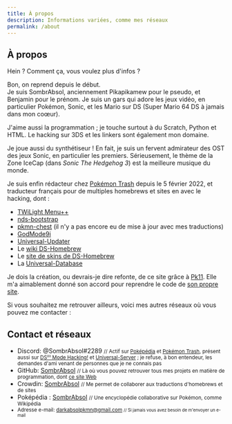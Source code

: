 ```yaml
---
title: À propos
description: Informations variées, comme mes réseaux
permalink: /about
---
```


## À propos
Hein ? Comment ça, vous voulez plus d'infos ?

Bon, on reprend depuis le début.<br>
Je suis SombrAbsol, anciennement Pikapikamew pour le pseudo, et Benjamin pour le prénom. Je suis un gars qui adore les jeux vidéo, en particulier Pokémon, Sonic, et les Mario sur DS (Super Mario 64 DS à jamais dans mon coœur).

J'aime aussi la programmation ; je touche surtout à du Scratch, Python et HTML. Le hacking sur 3DS et les linkers sont également mon domaine.

Je joue aussi du synthétiseur ! En fait, je suis un fervent admirateur des OST des jeux Sonic, en particulier les premiers. Sérieusement, le thème de la Zone IceCap (dans <i>Sonic The Hedgehog 3</i>) est la meilleure musique du monde.

Je suis enfin rédacteur chez [Pokémon Trash](https://www.pokemontrash.com) depuis le 5 février 2022, et traducteur français pour de multiples homebrews et sites en avec le hacking, dont :
* [TWiLight Menu++](https://github.com/DS-Homebrew/TWiLightMenu)
* [nds-bootstrap](https://github.com/DS-Homebrew/nds-bootstrap)
* [pkmn-chest](https://github.com/Universal-Team/pkmn-chest) (il n'y a pas encore eu de mise à jour avec mes traductions)
* [GodMode9i](https://github.com/DS-Homebrew/GodMode9i)
* [Universal-Updater](https://github.com/Universal-Team/Universal-Updater)
* Le [wiki DS-Homebrew](https://wiki.ds-homebrew.com/fr-FR/)
* Le [site de skins de DS-Homebrew](https://skins.ds-homebrew.com)
* La [Universal-Database](https://db.universal-team.net)

Je dois la création, ou devrais-je dire refonte, de ce site grâce à [Pk11](https://github.com/Epicpkmn11). Elle m'a aimablement donné son accord pour reprendre le code de [son propre site](https://pk11.us).

Si vous souhaitez me retrouver ailleurs, voici mes autres réseaux où vous pouvez me contacter :

## Contact et réseaux
- Discord: @SombrAbsol#2289 <small>// Actif sur [Poképédia](https://discord.com/invite/W5Hggsc) et [Pokémon Trash](https://discord.com/invite/K6fPaHd), présent aussi sur [DS⁽ⁱ⁾ Mode Hacking!](https://discord.gg/yD3spjv) et [Universal-Server](https://discord.gg/KDJCfGF) ; je refuse, à bon entendeur, les demandes d'ami venant de personnes que je ne connais pas</small>
- GitHub: [SombrAbsol](https://github.com/SombrAbsol) <small>// Là où vous pouvez retrouver tous mes projets en matière de programmation, dont [ce site Web](https://github.com/SombrAbsol/SombrAbsol.github.io)</small>
- Crowdin: [SombrAbsol](https://crowdin.com/profile/SombrAbsol) <small>// Me permet de collaborer aux traductions d'homebrews et de sites</small>
- Poképédia : [SombrAbsol](https://www.pokepedia.fr/Utilisateur:SombrAbsol) <small> // Une encyclopédie collaborative sur Pokémon, comme Wikipédia
- Adresse e-mail: [darkabsolpkmn@gmail.com](mailto:darkabsolpkmn@gmail.com) <small>// Si jamais vous avez besoin de m'envoyer un e-mail</small>
